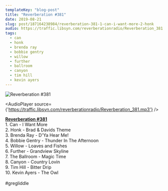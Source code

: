 ```yaml
---
templateKey: "blog-post"
title: "Reverberation #381"
date: 2019-08-21
slug: post/187164238984/reverberation-381-1-can-i-want-more-2-honk
audio: https://traffic.libsyn.com/reverberationradio/Reverberation_381.mp3
tags:
  - can
  - honk
  - brenda ray
  - bobbie gentry
  - willow
  - further
  - ballroom
  - canyon
  - tim hill
  - kevin ayers
---
```


![Reverberation #381](https://66.media.tumblr.com/8b35f785b4549ce7fea213927838bc77/4f093a3289ae33fb-c9/s512x512u_c1/feefdaaf6208d5cd365350420027bd7b10b7b12d.png)

<AudioPlayer source={'https://traffic.libsyn.com/reverberationradio/Reverberation_381.mp3'} />

<p><b><a href="https://traffic.libsyn.com/reverberationradio/Reverberation_381.mp3">Reverberation #381</a></b><br />1. Can - I Want More&nbsp;<br />2. Honk - Brad &amp; Davids Theme<br />3. Brenda Ray - D'Ya Hear Me!&nbsp;<br />4. Bobbie Gentry - Thunder In The Afternoon<br />5. Willow - Loaves and Fishes&nbsp;<br />6. Further - Grandview Skyline<br />7. The Ballroom - Magic Time&nbsp;<br />8. Canyon - Country Lovin<br />9. Tim Hill - Bitter Drip&nbsp;<br />10. Kevin Ayers - The Owl<br /><br />#gregliddle</p>

